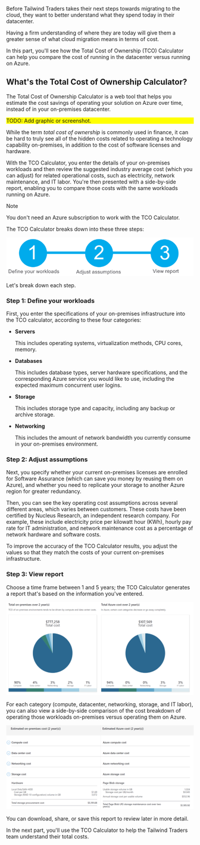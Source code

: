 Before Tailwind Traders takes their next steps towards migrating to the cloud, they want to better understand what they spend today in their datacenter. 

Having a firm understanding of where they are today will give them a greater sense of what cloud migration means in terms of cost.

In this part, you'll see how the Total Cost of Ownership (TCO) Calculator can help you compare the cost of running in the datacenter versus running on Azure.

## What's the Total Cost of Ownership Calculator?

The Total Cost of Ownership Calculator is a web tool that helps you estimate the cost savings of operating your solution on Azure over time, instead of in your on-premises datacenter.

<div style="background:yellow;">
TODO: Add graphic or screenshot.
</div>

While the term _total cost of ownership_ is commonly used in finance, it can be hard to truly see all of the hidden costs related to operating a technology capability on-premises, in addition to the cost of software licenses and hardware.

With the TCO Calculator, you enter the details of your on-premises workloads and then review the suggested industry average cost (which you can adjust) for related operational costs, such as electricity, network maintenance, and IT labor. You're then presented with a side-by-side report, enabling you to compare those costs with the same workloads running on Azure.

> [!NOTE]
> You don't need an Azure subscription to work with the TCO Calculator.

The TCO Calculator breaks down into these three steps:

![TODO](../media/total-cost-ownership-steps.png)

Let's break down each step.

### Step 1: Define your workloads

First, you enter the specifications of your on-premises infrastructure into the TCO calculator, according to these four categories:

* **Servers**

    This includes operating systems, virtualization methods, CPU cores, memory.
* **Databases**

    This includes database types, server hardware specifications, and the corresponding Azure service you would like to use, including the expected maximum concurrent user logins.
* **Storage**

    This includes storage type and capacity, including any backup or archive storage.
* **Networking**

    This includes the amount of network bandwidth you currently consume in your on-premises environment.

### Step 2: Adjust assumptions

Next, you specify whether your current on-premises licenses are enrolled for Software Assurance (which can save you money by reusing them on Azure), and whether you need to replicate your storage to another Azure region for greater redundancy.

Then, you can see the key operating cost assumptions across several different areas, which varies between customers. These costs have been certified by Nucleus Research, an independent research company. For example, these include electricity price per kilowatt hour (KWh), hourly pay rate for IT administration, and network maintenance cost as a percentage of network hardware and software costs.

To improve the accuracy of the TCO Calculator results, you adjust the values so that they match the costs of your current on-premises infrastructure.

### Step 3: View report

Choose a time frame between 1 and 5 years; the TCO Calculator generates a report that's based on the information you've entered.

![Two pie charts comparing total cost of ownership in the datacenter versus on Azure. For the datacenter, total cost of ownership is $777,258. The same workload on Azure is estimated at $107,569.](../media/tco-report-piecharts.png)

For each category (compute, datacenter, networking, storage, and IT labor),  you can also view a side-by-side comparison of the cost breakdown of operating those workloads on-premises versus operating them on Azure.
  
![A diagram showing the side-by-side cost breakdown across compute, datacenter, networking, and storage categories.](../media/tco-report-detailed-cost.png)

You can download, share, or save this report to review later in more detail.

In the next part, you'll use the TCO Calculator to help the Tailwind Traders team understand their total costs.
